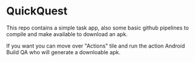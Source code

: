 # QuickQuest

This repo contains a simple task app, also some basic github pipelines to compile and make available to download an apk.

If you want you can move over "Actions" tile and run the action Android Build QA who will generate a downloable apk.
